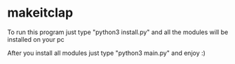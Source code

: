 # makeitclap

To run this program just type "python3 install.py" and all the modules will be installed on your pc

After you install all modules just type "python3 main.py" and enjoy :)
